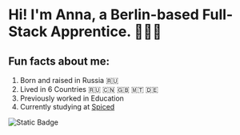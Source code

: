 # Hi! I'm Anna, a Berlin-based Full-Stack Apprentice. 👩🏻‍💻

## Fun facts about me: 
1. Born and raised in Russia 🇷🇺
2. Lived in 6 Countries 🇷🇺 🇨🇳 🇬🇧 🇲🇹 🇩🇪
3. Previously worked in Education
4. Currently studying at [Spiced](https://www.spiced-academy.com/en)

![Static Badge](https://img.shields.io/badge/Welcome!-blue)


